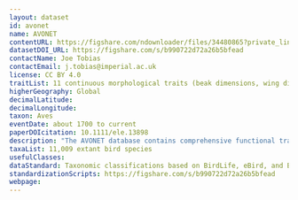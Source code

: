 ```yaml
---
layout: dataset
id: avonet
name: AVONET
contentURL: https://figshare.com/ndownloader/files/34480865?private_link=b990722d72a26b5bfead
datasetDOI_URL: https://figshare.com/s/b990722d72a26b5bfead
contactName: Joe Tobias
contactEmail: j.tobias@imperial.ac.uk
license: CC BY 4.0
traitList: 11 continuous morphological traits (beak dimensions, wing dimensions, tail, tarsus, and body size), 6 ecological variables, range size, geographic location
higherGeography: Global
decimalLatitude:
decimalLongitude:
taxon: Aves
eventDate: about 1700 to current
paperDOIcitation: 10.1111/ele.13898
description: "The AVONET database contains comprehensive functional trait data for all birds, including six ecological variables, eleven continuous morphological traits, and information on range size and location. Raw morphological measurements are available from 90020 individuals of 11009 extant bird species sampled from 181 countries. These data are also summarised as species averages in three taxonomic formats, allowing integration with a global phylogeny, geographical range maps, IUCN Red List data, and the eBird citizen science database. Code to reproduce the analyses and figures presented in Tobias et al 2022 \"AVONET: morphological, ecological and geographical data for all birds\" Ecology Letters, is also included."
taxaList: 11,009 extant bird species
usefulClasses: 
dataStandard: Taxonomic classifications based on BirdLife, eBird, and BirdTree taxonomies.
standardizationScripts: https://figshare.com/s/b990722d72a26b5bfead
webpage: 
---
```

